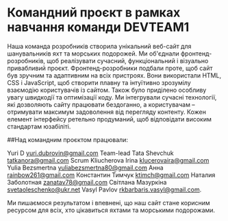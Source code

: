 # Командний проєкт в рамках навчання команди DEVTEAM1

Наша команда розробників створила унікальний веб-сайт для шанувальників яхт та морських подорожей. Ми об'єднали фронтенд-розробників, щоб реалізувати сучасний, функціональний і візуально привабливий проєкт. 
Фронтенд-розробники подбали проте, щоб сайт був зручним та адаптивним на всіх пристроях. Вони використали HTML, CSS і JavaScript, щоб створити плавну та інтуїтивно зрозумілу взаємодію користувачів із сайтом. 
Також було приділено особливу увагу швидкодії та оптимізації коду. Ми інтегрували сучасні технології, які дозволяють сайту працювати бездоганно, а користувачам – отримувати максимум задоволення від перегляду контенту. Кожен елемент інтерфейсу ретельно продуманий, щоб
відповідати високим стандартам юзабіліті.

##Над командним проєктом працювали:

Yuri D                  yuri.dubrovin@gmail.com Team-lead 
Tata Shevchuk           tatkanora@gmail.com Scrum
Kliucherova Irina       klucerovaira@gmail.com 
Yulia Bezsmertna        yuliabezsmertna80@gmail.com 
Анна                    rainbow261@gmail.com 
Константин Тимчук       ktimch@gmail.com 
Наталия Заболотная      zanatav78@gmail.com 
Світлана Мазуркіна      svetaoleschenko@ukr.net 
Vasyl Pavlov            rkbarbaris.vasyl@gmail.com.

Ми пишаємося результатом і впевнені, що наш сайт стане корисним ресурсом для
всіх, хто цікавиться яхтами та морськими подорожами.
